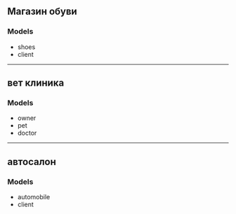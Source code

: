 ## Магазин обуви

### Models

 - shoes
 - client


--------------
## вет клиника

### Models

 - owner
 - pet
 - doctor



--------------
## автосалон

### Models

 - automobile
 - client
